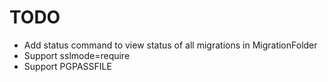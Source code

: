 # TODO

* Add status command to view status of all migrations in MigrationFolder
* Support sslmode=require
* Support PGPASSFILE
